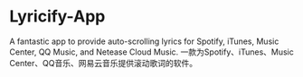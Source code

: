 # Lyricify-App
A fantastic app to provide auto-scrolling lyrics for Spotify, iTunes, Music Center, QQ Music, and Netease Cloud Music. 一款为Spotify、iTunes、Music Center、QQ音乐、网易云音乐提供滚动歌词的软件。
